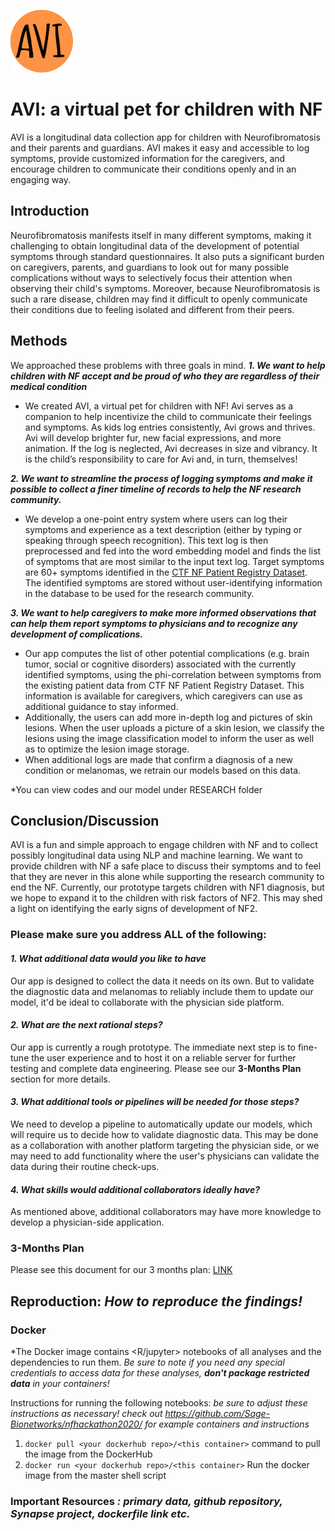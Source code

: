 
![AVI_logo](README_PNG/avi_logo.jpg)
# AVI: a virtual pet for children with NF
AVI is a longitudinal data collection app for children with Neurofibromatosis and their parents and guardians. AVI makes it easy and accessible to log symptoms, provide customized information for the caregivers, and encourage children to communicate their conditions openly and in an engaging way.

## Introduction
Neurofibromatosis manifests itself in many different symptoms, making it challenging to obtain longitudinal data of the development of potential symptoms through standard questionnaires. It also puts a significant burden on caregivers, parents, and guardians to look out for many possible complications without ways to selectively focus their attention when observing their child's symptoms. Moreover, because Neurofibromatosis is such a rare disease, children may find it difficult to openly communicate their conditions due to feeling isolated and different from their peers.

## Methods
We approached these problems with three goals in mind.
***1. We want to help children with NF accept and be proud of who they are regardless of their medical condition***
- We created AVI, a virtual pet for children with NF! Avi serves as a companion to help incentivize the child to communicate their feelings and symptoms. As kids log entries consistently, Avi grows and thrives. Avi will develop brighter fur, new facial expressions, and more animation. If the log is neglected, Avi decreases in size and vibrancy. It is the child’s responsibility to care for Avi and, in turn, themselves! 

***2. We want to streamline the process of logging symptoms and make it possible to collect a finer timeline of records to help the NF research community.***
- We develop a one-point entry system where users can log their symptoms and experience as a text description (either by typing or speaking through speech recognition). This text log is then preprocessed and fed into the word embedding model and finds the list of symptoms that are most similar to the input text log. Target symptoms are 60+ symptoms identified in the [CTF NF Patient Registry Dataset](https://www.synapse.org/#!Synapse:syn22684314/wiki/605535). The identified symptoms are stored without user-identifying information in the database to be used for the research community.

***3. We want to help caregivers to make more informed observations that can help them report symptoms to physicians and to recognize any development of complications.***
- Our app computes the list of other potential complications (e.g. brain tumor, social or cognitive disorders) associated with the currently identified symptoms, using the phi-correlation between symptoms from the existing patient data from CTF NF Patient Registry Dataset. This information is available for caregivers, which caregivers can use as additional guidance to stay informed.
- Additionally, the users can add more in-depth log and pictures of skin lesions. When the user uploads a picture of a skin lesion, we classify the lesions using the image classification model to inform the user as well as to optimize the lesion image storage.
- When additional logs are made that confirm a diagnosis of a new condition or melanomas, we retrain our models based on this data.

*You can view codes and our model under RESEARCH folder

## Conclusion/Discussion
AVI is a fun and simple approach to engage children with NF and to collect possibly longitudinal data using NLP and machine learning. We want to provide children with NF a safe place to discuss their symptoms and to feel that they are never in this alone while supporting the research community to end the NF. Currently, our prototype targets children with NF1 diagnosis, but we hope to expand it to the children with risk factors of NF2. This may shed a light on identifying the early signs of development of NF2. 


### Please make sure you address ALL of the following:

#### *1. What additional data would you like to have*
Our app is designed to collect the data it needs on its own. But to validate the diagnostic data and melanomas to reliably include them to update our model, it'd be ideal to collaborate with the physician side platform. 

#### *2. What are the next rational steps?* 
Our app is currently a rough prototype. The immediate next step is to fine-tune the user experience and to host it on a reliable server for further testing and complete data engineering. Please see our **3-Months Plan** section for more details.

#### *3. What additional tools or pipelines will be needed for those steps?*
We need to develop a pipeline to automatically update our models, which will require us to decide how to validate diagnostic data. This may be done as a collaboration with another platform targeting the physician side, or we may need to add functionality where the user's physicians can validate the data during their routine check-ups. 

#### *4. What skills would additional collaborators ideally have?*
As mentioned above, additional collaborators may have more knowledge to develop a physician-side application.


### 3-Months Plan
Please see this document for our 3 months plan: [LINK](https://docs.google.com/document/d/1PI4Vg7HPtnKMQGhNRJHudb3-NnBhCpoE_-IZRypxpt4/edit?usp=sharing)

## Reproduction: *How to reproduce the findings!*

### Docker

*The Docker image contains <R/jupyter> notebooks of all analyses and the dependencies to run them. *Be sure to note if you need any special credentials to access data for these analyses, **don't package restricted data** in your containers!*

Instructions for running the following notebooks: *be sure to adjust these instructions as necessary! check out https://github.com/Sage-Bionetworks/nfhackathon2020/ for example containers and instructions*

1. `docker pull <your dockerhub repo>/<this container>` command to pull the image from the DockerHub
2. `docker run <your dockerhub repo>/<this container>` Run the docker image from the master shell script

### Important Resources *: primary data, github repository, Synapse project, dockerfile link etc.*


